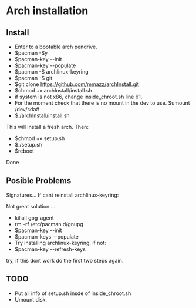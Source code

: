 # Arch installation

## Install

- Enter to a bootable arch pendrive.
- $pacman -Sy
- $pacman-key --init
- $pacman-key --populate
- $pacman -S archlinux-keyring
- $pacman -S git
- $git clone https://github.com/mmazz/archInstall.git
- $chmod +x archInstall/install.sh
- if system is not x86, change inside_chroot.sh line 61.
- For the moment check that there is no mount in the dev to use. $umount /dev/sda#
- $./archInstall/install.sh

This will install a fresh arch. Then:

- $chmod +x setup.sh
- $./setup.sh
- $reboot

Done

## Posible Problems 

Signatures... If cant reinstall archlinux-keyring:

Not great solution....

- killall gpg-agent
- rm -rf /etc/pacman.d/gnupg
- $pacman-key --init
- $pacman-keys --populate
- Try installing archlinux-keyring, if not:
- $pacman-key --refresh-keys

try, if this dont work do the first two steps again.

## TODO

- Put all info of setup.sh insde of inside_chroot.sh
- Umount disk.
